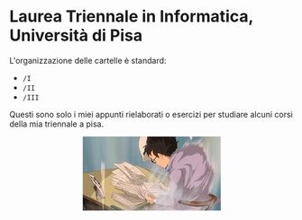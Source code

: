 # Laurea Triennale in Informatica, Università di Pisa

L'organizzazione delle cartelle è standard:

- `/I`
- `/II`
- `/III`

Questi sono solo i miei appunti rielaborati o esercizi per studiare alcuni corsi della mia triennale a pisa.

<p align="center">
  <img src="./assets/study.gif" alt="animated" />
</p>
